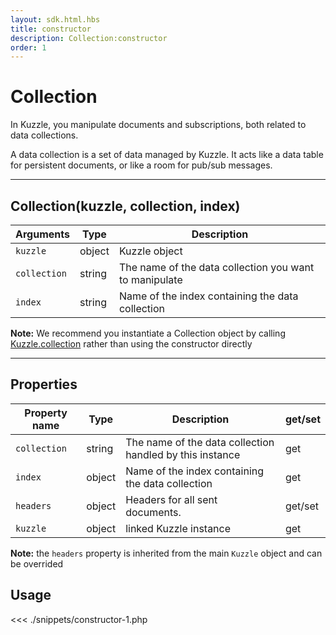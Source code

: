 ```yaml
---
layout: sdk.html.hbs
title: constructor
description: Collection:constructor
order: 1
---
```


# Collection

In Kuzzle, you manipulate documents and subscriptions, both related to data collections.

A data collection is a set of data managed by Kuzzle. It acts like a data table for persistent documents, or like a room for pub/sub messages.

---

## Collection(kuzzle, collection, index)

| Arguments    | Type   | Description                                            |
| ------------ | ------ | ------------------------------------------------------ |
| `kuzzle`     | object | Kuzzle object                                          |
| `collection` | string | The name of the data collection you want to manipulate |
| `index`      | string | Name of the index containing the data collection       |

**Note:** We recommend you instantiate a Collection object by calling [Kuzzle.collection](/sdk/php/3/classes/kuzzle/collection/) rather than using the constructor directly

---

## Properties

| Property name | Type   | Description                                              | get/set |
| ------------- | ------ | -------------------------------------------------------- | ------- |
| `collection`  | string | The name of the data collection handled by this instance | get     |
| `index`       | object | Name of the index containing the data collection         | get     |
| `headers`     | object | Headers for all sent documents.                          | get/set |
| `kuzzle`      | object | linked Kuzzle instance                                   | get     |

**Note:** the `headers` property is inherited from the main `Kuzzle` object and can be overrided

## Usage

<<< ./snippets/constructor-1.php
